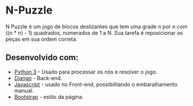 # N-Puzzle

N Puzzle é um jogo de blocos deslizantes que tem uma grade n por n
com  ((n * n) - 1) quadrados, numerados de 1 a N. Sua tarefa é reposicionar as peças em sua ordem correta.

## Desenvolvido com:

* [Python 3](https://docs.python.org/3/) - Usado para processar os nós e resolver o jogo.
* [Django](https://docs.djangoproject.com/pt-br/2.1/) - Back-end.
* [Javascript](http://devdocs.io/javascript/) - usado no Front-end, possibilitando o embaralhamento manual.
* [Bootstrap](http://getbootstrap.com/docs/4.1/getting-started/introduction/) - estilo da página.
